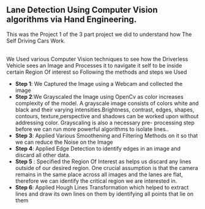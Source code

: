 ## Lane Detection Using Computer Vision algorithms via Hand Engineering. 
<p>This was the Project 1 of the 3 part project we did to understand how The Self Driving Cars Work. </p>
<br>
We Used various Computer Vision techniques to see how the Driverless Vehicle sees an Image and Processes it to navigate it self to be inside certain Region Of interest so Following the methods and steps  we Used </br>
<ul>
  <li><b>Step 1</b>: We Captured the Image using a Webcam  and  collected the image</li>
  <li><b>Step 2</b>:We Grayscaled  the Image using OpenCv as color increases complexity of the model. A grayscale image consists of colors white and black and their varying intensities.Brightness, contrast, edges, shapes, contours, texture,perspective and shadows can be worked upon without addressing color. Grayscaling is also a necessary pre-
processing step before we can run more powerful algorithms to isolate lines.. </li>
  <li><b>Step 3</b>: Applied Various Smoothening and Filtering Methods on it so that we can reduce the Noise on the Image </li>
  <li><b>Step 4</b>: Applied Edge Detection to identify edges in an image and discard all other data. </li>
  <li><b>Step 5</b> : Specified the Region Of Interest as helps us discard any lines outside of our desired region. One crucial assumption is that the camera remains in the same place across all images and the lanes are flat, therefore we can identify the critical region we are interested in.</li>
  <li><b>Step 6</b>: Applied Hough Lines Transformation which helped to extract lines and draw its own lines on them by identifying all points that lie on them </li>
  
  

